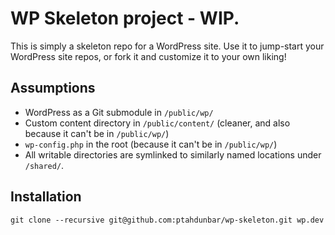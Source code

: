 # WP Skeleton project - WIP.

This is simply a skeleton repo for a WordPress site. Use it to jump-start your WordPress site repos, or fork it and customize it to your own liking!

## Assumptions

* WordPress as a Git submodule in `/public/wp/`
* Custom content directory in `/public/content/` (cleaner, and also because it can't be in `/public/wp/`)
* `wp-config.php` in the root (because it can't be in `/public/wp/`)
* All writable directories are symlinked to similarly named locations under `/shared/`.


## Installation

```
git clone --recursive git@github.com:ptahdunbar/wp-skeleton.git wp.dev
```